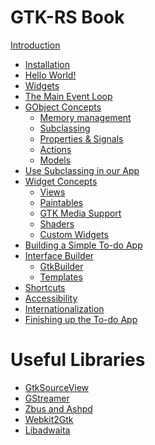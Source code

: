 # GTK-RS Book

[Introduction](introduction.md)
- [Installation](installation.md)
- [Hello World!](hello_world.md)
- [Widgets](widgets.md)
- [The Main Event Loop](main_event_loop.md)
- [GObject Concepts](gobject_concepts.md)
    - [Memory management](gobject_memory_management.md)
    - [Subclassing]()
    - [Properties & Signals]()
    - [Actions]()
    - [Models]()
- [Use Subclassing in our App]()
- [Widget Concepts]()
    - [Views]()
    - [Paintables]()
    - [GTK Media Support]()
    - [Shaders]()
    - [Custom Widgets](custom_widgets.md)
- [Building a Simple To-do App]()
- [Interface Builder]()
    - [GtkBuilder]()
    - [Templates]()
- [Shortcuts]()
- [Accessibility]()
- [Internationalization]()
- [Finishing up the To-do App]()

# Useful Libraries

- [GtkSourceView]()
- [GStreamer]()
- [Zbus and Ashpd]()
- [Webkit2Gtk]()
- [Libadwaita]()